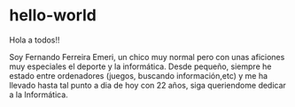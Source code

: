 # hello-world
Hola a todos!!

Soy Fernando Ferreira Emeri, un chico muy normal pero con unas aficiones muy especiales el deporte y la informática.
Desde pequeño, siempre he estado entre  ordenadores (juegos, buscando información,etc) y me ha llevado hasta tal punto a dia de hoy con 22 años, siga queriendome dedicar a la Informática.
